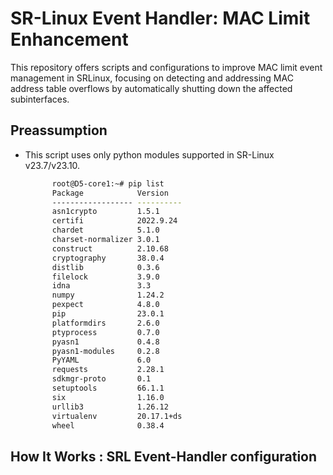 # SR-Linux Event Handler: MAC Limit Enhancement

This repository offers scripts and configurations to improve MAC limit event management in SRLinux, focusing on detecting and addressing MAC address table overflows by automatically shutting down the affected subinterfaces.
## Preassumption
- This script uses only python modules supported in SR-Linux v23.7/v23.10.
  ~~~bash
        root@D5-core1:~# pip list
        Package            Version
        ------------------ ----------
        asn1crypto         1.5.1
        certifi            2022.9.24
        chardet            5.1.0
        charset-normalizer 3.0.1
        construct          2.10.68
        cryptography       38.0.4
        distlib            0.3.6
        filelock           3.9.0
        idna               3.3
        numpy              1.24.2
        pexpect            4.8.0
        pip                23.0.1
        platformdirs       2.6.0
        ptyprocess         0.7.0
        pyasn1             0.4.8
        pyasn1-modules     0.2.8
        PyYAML             6.0
        requests           2.28.1
        sdkmgr-proto       0.1
        setuptools         66.1.1
        six                1.16.0
        urllib3            1.26.12
        virtualenv         20.17.1+ds
        wheel              0.38.4
  ~~~

## How It Works : SRL Event-Handler configuration



